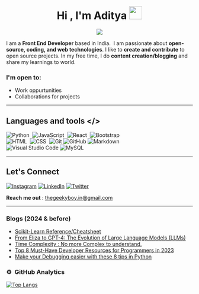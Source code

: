 
<h1 align="center">Hi , I'm Aditya <img src="https://media.giphy.com/media/hvRJCLFzcasrR4ia7z/giphy.gif" width="35"></h1>
<p align="center">
  <a href="https://github.com/jaypavasiya"><img src="https://readme-typing-svg.herokuapp.com?duration=3000&lines=Front+End+Developer;Python+Programmer%20|%20UI+Designer%20;Content%20Creator%20|+Blogger&center=true&width=500&height=50"></a>
</p>


I am a **Front End Developer** based in India.&nbsp;
I am passionate about **open-source, coding, and web technologies**.
I like to **create and contribute** to open source projects. In my free time, I do **content creation/blogging** and share my learnings to world.

### I'm open to:
- Work oppurtunities
- Collaborations for projects
---

## Languages and tools  </>
  
![Python](https://img.shields.io/badge/-Python-05122A?style=flat&logo=python)&nbsp;
![JavaScript](https://img.shields.io/badge/-JavaScript-05122A?style=flat&logo=javascript)&nbsp;
![React](https://img.shields.io/badge/-React-05122A?style=flat&logo=react)&nbsp;
![Bootstrap](https://img.shields.io/badge/-Bootstrap-05122A?style=flat&logo=bootstrap&logoColor=563D7C)\
![HTML](https://img.shields.io/badge/-HTML-05122A?style=flat&logo=HTML5)&nbsp;
![CSS](https://img.shields.io/badge/-CSS-05122A?style=flat&logo=CSS3&logoColor=1572B6)&nbsp;
![Git](https://img.shields.io/badge/-Git-05122A?style=flat&logo=git)
![GitHub](https://img.shields.io/badge/-GitHub-05122A?style=flat&logo=github)
![Markdown](https://img.shields.io/badge/-Markdown-05122A?style=flat&logo=markdown)\
![Visual Studio Code](https://img.shields.io/badge/-Visual%20Studio%20Code-05122A?style=flat&logo=visual-studio-code&logoColor=007ACC)
![MySQL](https://img.shields.io/badge/-MySQL-05122A?style=flat&logo=mysql)
</div>     


---

## Let's Connect
[![Instagram](https://img.shields.io/badge/Instagram-%23E4405F.svg?logo=Instagram&logoColor=white)](https://instagram.com/thegeekyb0y) 
[![LinkedIn](https://img.shields.io/badge/LinkedIn-%230077B5.svg?logo=linkedin&logoColor=white)](https://linkedin.com/in/adityacodes) 
[![Twitter](https://img.shields.io/badge/Twitter-%231DA1F2.svg?logo=Twitter&logoColor=white)](https://twitter.com/thegeekyb0y) 

**Reach me out** : thegeekyboy.in@gmail.com

---

### Blogs (2024 & before)
<!-- BLOG-POST-LIST:START -->
- [Scikit-Learn Reference/Cheatsheet](https://adityacodes.hashnode.dev/scikit-learn-referencecheatsheet)
- [From Eliza to GPT-4: The Evolution of Large Language Models &lpar;LLMs&rpar;](https://adityacodes.hashnode.dev/large-language-models)
- [Time Complexity : No more Complex to understand.](https://adityacodes.hashnode.dev/time-complexity)
- [Top 8 Must-Have Developer Resources for Programmers in 2023](https://adityacodes.hashnode.dev/top-8-must-have-developer-resources-for-programmers-in-2023)
- [Make your Debugging easier with these 8 tips in Python](https://adityacodes.hashnode.dev/make-your-debugging-easier-with-these-8-tips-in-python)
<!-- BLOG-POST-LIST:END -->
### ⚙️ &nbsp;GitHub Analytics

[![Top Langs](https://github-readme-stats.vercel.app/api/top-langs/?username=thegeekyb0y&theme=algolia&layout=pie)](https://github.com/anuraghazra/github-readme-stats)



